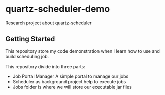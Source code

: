# quartz-scheduler-demo
Research project about quartz-scheduler

## Getting Started
This repository store my code demonstration when I learn how to use and build scheduling job. 

This repository divide into three parts:
* Job Portal Manager A simple portal to manage our jobs
* Scheduler as background project help to execute jobs
* Jobs folder is where we will store our executable jar files

